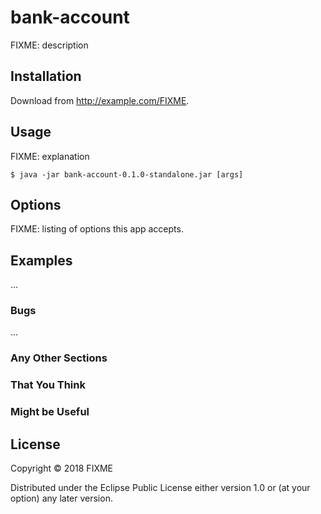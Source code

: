 # bank-account

FIXME: description

## Installation

Download from http://example.com/FIXME.

## Usage

FIXME: explanation

    $ java -jar bank-account-0.1.0-standalone.jar [args]

## Options

FIXME: listing of options this app accepts.

## Examples

...

### Bugs

...

### Any Other Sections
### That You Think
### Might be Useful

## License

Copyright © 2018 FIXME

Distributed under the Eclipse Public License either version 1.0 or (at
your option) any later version.
